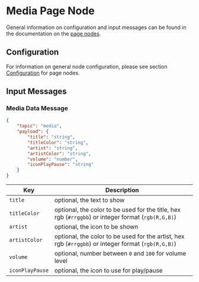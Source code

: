 # Media Page Node

General information on configuration and input messages can be found in the documentation on the [page nodes](./page-nodes.md).

## Configuration

For information on general node configuration, please see section [Configuration](./page-nodes.md#configuration) for page nodes.

## Input Messages

### Media Data Message

```json
{
    "topic": "media",
    "payload": {
        "title": "string",
        "titleColor": "string",
        "artist": "string",
        "artistColor": "string",
        "volume": "number",
        "iconPlayPause": "string"
    }
}
```

| Key | Description |
| --- | --- |
| `title` | optional, the text to show |
| `titleColor` | optional, the color to be used for the title, hex rgb (`#rrggbb`) or integer format (`rgb(R,G,B)`) |
| `artist` | optional, the icon to be shown |
| `artistColor` | optional, the color to be used for the artist, hex rgb (`#rrggbb`) or integer format (`rgb(R,G,B)`) |
| `volume` | optional, number between `0` and `100` for volume level |
| `iconPlayPause` | optional, the icon to use for play/pause |
